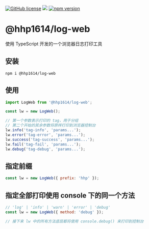 [![GitHub license](https://img.shields.io/badge/license-MIT-aa0000.svg)](https://github.com/hhp1614/log-web/blob/master/LICENSE)
![](https://img.shields.io/badge/language-typescript-007bcd.svg)
[![npm version](https://img.shields.io/npm/v/@hhp1614/log-web.svg)](https://www.npmjs.com/package/@hhp1614/log-web)

# @hhp1614/log-web

使用 TypeScript 开发的一个浏览器日志打印工具

## 安装

```shell
npm i @hhp1614/log-web
```

## 使用

```js
import LogWeb from '@hhp1614/log-web';

const lw = new LogWeb();

// 第一个参数表示打印的 tag，用于分组
// 第二个开始的其余参数将原样打印到浏览器控制台
lw.info('tag-info', 'params...');
lw.error('tag-error', 'params...');
lw.success('tag-success', 'params...');
lw.fail('tag-fail', 'params...');
lw.debug('tag-debug', 'params...');
```

## 指定前缀

```js
const lw = new LogWeb({ prefix: 'hhp' });
```

## 指定全部打印使用 console 下的同一个方法

```js
// 'log' | 'info' | 'warn' | 'error' | 'debug'
const lw = new LogWeb({ method: 'debug' });

// 接下来 lw 中的所有方法底层都将使用 console.debug() 来打印到控制台
```
